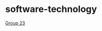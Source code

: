 # software-technology
[Group 23](https://user-images.githubusercontent.com/76451775/109423349-b837c100-79e7-11eb-8a23-f051bc17c742.jpg)
